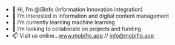 - 👋 Hi, I’m @i3info (information innovation integration)
- 👀 I’m interested in information and digital content management
- 🌱 I’m currently learning machine learning
- 💞️ I’m looking to collaborate on projects and funding
- 📫 Visit us online...www.mobiflo.app // info@mobiflo.app


<!---
i3info/i3info is a ✨ special ✨ repository because its `README.md` (this file) appears on your GitHub profile.
You can click the Preview link to take a look at your changes.
--->

